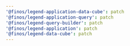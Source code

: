 ```yaml
---
'@finos/legend-application-data-cube': patch
'@finos/legend-application-query': patch
'@finos/legend-query-builder': patch
'@finos/legend-application': patch
'@finos/legend-data-cube': patch
---
```

